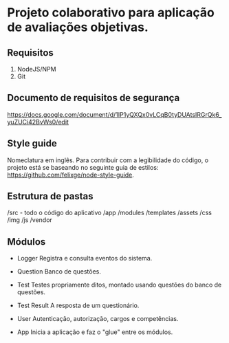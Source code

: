 # Projeto colaborativo para aplicação de avaliações objetivas.

## Requisitos

1. NodeJS/NPM
2. Git

## Documento de requisitos de segurança

https://docs.google.com/document/d/1IP1yQXQx0vLCqB0tyDUAtsIRGrQk6_yuZUCi42BvWs0/edit

## Style guide

Nomeclatura em inglês.
Para contribuir com a legibilidade do código, o projeto está se baseando no seguinte guia de estilos: https://github.com/felixge/node-style-guide.

## Estrutura de pastas

/src - todo o código do aplicativo
	/app
		/modules
		/templates
	/assets
		/css
		/img
		/js
		/vendor

## Módulos

- Logger
Registra e consulta eventos do sistema.

- Question
Banco de questões.

- Test
Testes propriamente ditos, montado usando questões do banco de questões.

- Test Result
A resposta de um questionário.

- User
Autenticação, autorização, cargos e competências.

- App
Inicia a aplicação e faz o "glue" entre os módulos.
